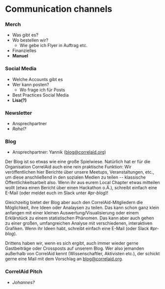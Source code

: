 # Communication channels

### Merch

* Was gibt es?
* Wo bestellen wir?
  * Wie gebe ich Flyer in Auftrag etc.
* Finanzielles
* **Manuel**

### Social Media

* Welche Accounts gibt es
* Wer kann posten?
  * Wo frage ich für Posts
* Best Practices Social Media
* **Lisa\(?\)**

### Newsletter

* Ansprechpartner
* _Rahel?_

### Blog

* Ansprechpartner: Yannik \(blog@correlaid.org\) 

Der Blog ist so etwas wie eine große Spielwiese. Natürlich hat er für die Organisation CorrelAid auch eine rein praktische Funktion: Wir veröffentlichen hier Berichte über unsere Meetups, Veranstaltungen, etc., um diese anschließend in den sozialen Medien zu teilen -- klassische Öffentlichkeitsarbeit also. Wenn ihr aus eurem Local Chapter etwas mitteilen wollt \(etwa einen Bericht über einen Hackathon o.Ä.\), schreibt einfach eine E-Mail \(oder meldet euch im Slack unter _\#pr-blog_\)!

Gleichzeitig bietet der Blog aber auch den CorrelAid-Mitgliedern die Möglichkeit, ihre Ideen oder Analaysen zu teilen. Das kann schon ganz klein anfangen mit einer kleinen Auswertung/Visualisierung oder einem Erklärstück zu einem statistischen Phänomen. Das kann aber auch gehen zu einer großen, umfangreichen Analyse mit verschiedenen, interaktiven Grafiken. Wenn ihr Ideen habt, schreibt einfach eine E-Mail \(oder Slack _\#pr-blog_\).

Drittens haben wir, wenn es sich ergibt, auch immer wieder gerne Gastbeiträge oder Crossposts auf unserem Blog. Wer also jemanden außerhalb von CorrelAid kennt \(Wissenschaftler, Aktivisten etc.\), der schickt gerne eine Mail mit dem Vorschlag an blog@correlaid.org.

### CorrelAid Pitch

* _Johannes?_

